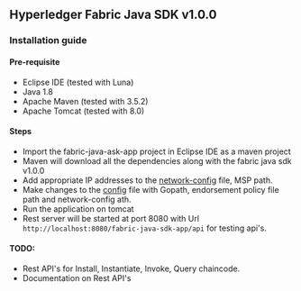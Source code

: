## Hyperledger Fabric Java SDK v1.0.0

### Installation guide

#### Pre-requisite

* Eclipse IDE (tested with Luna)
* Java 1.8
* Apache Maven (tested with 3.5.2)
* Apache Tomcat (tested with 8.0)

#### Steps
* Import the fabric-java-ask-app project in Eclipse IDE as a maven project
* Maven will download all the dependencies along with the fabric java sdk v1.0.0
* Add appropriate IP addresses to the [network-config](https://github.com/nitesh7sid/fabric-java-sdk-app/blob/master/fabric-java-sdk-app/WebContent/fixture/network-config.json) file, MSP path.
* Make changes to the [config](https://github.com/nitesh7sid/fabric-java-sdk-app/blob/master/fabric-java-sdk-app/WebContent/fixture/config.json) file with Gopath, endorsement policy file path and network-config ath.
* Run the application on tomcat
* Rest server will be started at port 8080 with Url `http://localhost:8080/fabric-java-sdk-app/api` for testing api's.

#### TODO: 
* Rest API's for Install, Instantiate, Invoke, Query chaincode.
* Documentation on Rest API's

